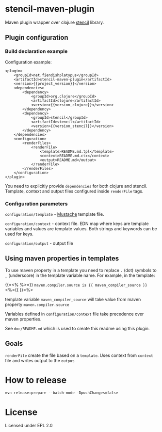 # stencil-maven-plugin

Maven plugin wrapper over clojure [stencil](https://github.com/davidsantiago/stencil) library.

## Plugin configuration

### Build declaration example
Configuration example:
```
<plugin>
    <groupId>net.fiendishplatypus</groupId>
    <artifactId>stencil-maven-plugin</artifactId>
    <version>{{project_version}}</version>
    <dependencies>
        <dependency>
            <groupId>org.clojure</groupId>
            <artifactId>clojure</artifactId>
            <version>{{version_clojure}}</version>
        </dependency>
        <dependency>
            <groupId>stencil</groupId>
            <artifactId>stencil</artifactId>
            <version>{{version_stencil}}</version>
        </dependency>
    </dependencies>
    <configuration>
        <renderFiles>
            <renderFile>
                <template>README.md.tpl</template>
                <context>README.md.ctx</context>
                <output>README.md</output>
            </renderFile>
        </renderFiles>
    </configuration>
</plugin>
```
You need to explicitly provide `dependencies` for both clojure and stencil.
Template, context and output files configured inside `renderFile` tags.

### Configuration parameters

`configuration/template` - [Mustache](https://mustache.github.io/) template file.

`configuration/context` - context file. EDN map where keys are template variables
and values are template values. Both strings and keywords can be used for keys.

`configuration/output` - output file

## Using maven properties in templates

To use maven property in a template you need to replace `.` (dot) symbols to `_`
(underscore) in the template variable name. For example, in the template:

{{=<% %>=}}
`maven.compiler.source is {{ maven_compiler_source }}`
<%={{ }}=%>

template variable `maven_compiler_source` will take value from maven property `maven.compiler.source`

Variables defined in `configuration/context` file take precedence over maven properties.

See `doc/README.md` which is used to create this readme using this plugin. 

## Goals

`renderFile` create the file based on a `template`. Uses context from `context`
file and writes output to the `output`.

# How to release

`mvn release:prepare --batch-mode -DpushChanges=false`

# License

Licensed under EPL 2.0
